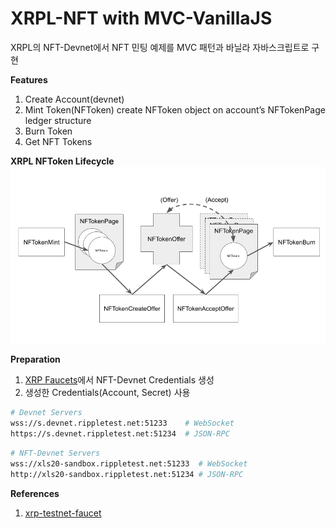 # XRPL-NFT with MVC-VanillaJS

XRPL의 NFT-Devnet에서 NFT 민팅 예제를 MVC 패턴과 바닐라 자바스크립트로 구현

**Features**

1. Create Account(devnet)
2. Mint Token(NFToken)
   create NFToken object on account’s NFTokenPage ledger structure
3. Burn Token
4. Get NFT Tokens

**XRPL NFToken Lifecycle**
![image](/images/nft-lifecycle.png)

**Preparation**

1. [XRP Faucets](https://xrpl.org/xrp-testnet-faucet.html)에서 NFT-Devnet Credentials 생성
2. 생성한 Credentials(Account, Secret) 사용

```bash
# Devnet Servers
wss://s.devnet.rippletest.net:51233    # WebSocket
https://s.devnet.rippletest.net:51234  # JSON-RPC
```

```bash
# NFT-Devnet Servers
wss://xls20-sandbox.rippletest.net:51233  # WebSocket
http://xls20-sandbox.rippletest.net:51234 # JSON-RPC

```

**References**

1. [xrp-testnet-faucet](https://xrpl.org/xrp-testnet-faucet.html)
